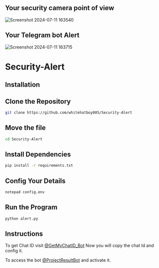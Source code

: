## Your security camera point of view

![Screenshot 2024-07-11 163540](https://github.com/whitehatboy005/Security-Alert/assets/147156726/06fda370-fdca-4472-b147-016612d8b60a)

## Your Telegram bot Alert

![Screenshot 2024-07-11 163715](https://github.com/whitehatboy005/Security-Alert/assets/147156726/e24a1980-2c63-4490-8ed1-e8b07936aac0)



# Security-Alert

## Installation
## Clone the Repository
```bash
git clone https://github.com/whitehatboy005/Security-Alert
```
## Move the file
```bash
cd Security-Alert
```
## Install Dependencies
```bash
pip install -r requirements.txt
```
## Config Your Details
```bash
notepad config.env
```
## Run the Program
```bash
python alert.py
```
## Instructions

To get Chat ID visit [@GetMyChatID_Bot](https://t.me/GetMyChatID_Bot) Now you will copy the chat Id and config it.

To access the bot [@ProjectResultBot](https://t.me/ProjectResultBot) and activate it.

